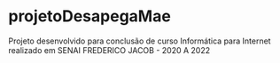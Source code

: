 # projetoDesapegaMae 
Projeto desenvolvido para conclusão de curso Informática para Internet realizado em SENAI FREDERICO JACOB - 2020 A 2022
